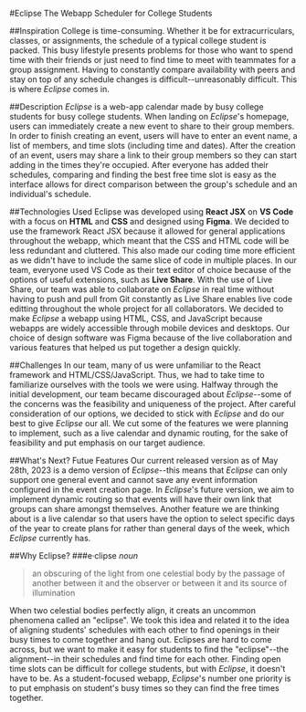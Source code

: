 #Eclipse
The Webapp Scheduler for College Students

##Inspiration
College is time-consuming. Whether it be for extracurriculars, classes, or assignments, the schedule of a typical college student is packed. This busy lifestyle presents problems for those who want to spend time with their friends or just need to find time to meet with teammates for a group assignment. Having to constantly compare availability with peers and stay on top of any schedule changes is difficult--unreasonably difficult. This is where _Eclipse_ comes in.

##Description
_Eclipse_ is a web-app calendar made by busy college students for busy college students. When landing on _Eclipse_'s homepage, users can immediately create a new event to share to their group members. In order to finish creating an event, users will have to enter an event name, a list of members, and time slots (including time and dates). After the creation of an event, users may share a link to their group members so they can start adding in the times they're occupied. After everyone has added their schedules, comparing and finding the best free time slot is easy as the interface allows for direct comparison between the group's schedule and an individual's schedule. 

##Technologies Used
Eclipse was developed using **React JSX** on **VS Code** with a focus on **HTML** and **CSS** and designed using **Figma**. We decided to use the framework React JSX because it allowed for general applications throughout the webapp, which meant that the CSS and HTML code will be less redundant and cluttered. This also made our coding time more efficient as we didn't have to include the same slice of code in multiple places. In our team, everyone used VS Code as their text editor of choice because of the options of useful extensions, such as **Live Share**. With the use of Live Share, our team was able to collaborate on _Eclipse_ in real time without having to push and pull from Git constantly as Live Share enables live code editting throughout the whole project for all collaborators. We decided to make _Eclipse_ a webapp using HTML, CSS, and JavaScript because webapps are widely accessible through mobile devices and desktops. Our choice of design software was Figma because of the live collaboration and various features that helped us put together a design quickly. 

##Challenges
In our team, many of us were unfamiliar to the React framework and HTML/CSS/JavaScript. Thus, we had to take time to familiarize ourselves with the tools we were using. Halfway through the initial development, our team became discouraged about _Eclipse_--some of the concerns was the feasibility and uniqueness of the project. After careful consideration of our options, we decided to stick with _Eclipse_ and do our best to give _Eclipse_ our all. We cut some of the features we were planning to implement, such as a live calendar and dynamic routing, for the sake of feasibility and put emphasis on our target audience. 

##What's Next? Futue Features
Our current released version as of May 28th, 2023 is a demo version of _Eclipse_--this means that _Eclipse_ can only support one general event and cannot save any event information configured in the event creation page. In _Eclipse_'s future version, we aim to implement dynamic routing so that events will have their own link that groups can share amongst themselves. Another feature we are thinking about is a live calendar so that users have the option to select specific days of the year to create plans for rather than general days of the week, which _Eclipse_ currently has. 

##Why Eclipse?
###e·clipse
_noun_
> an obscuring of the light from one celestial body by the passage of another between it and the observer or between it and its source of illumination

When two celestial bodies perfectly align, it creats an uncommon phenomena called an "eclipse". We took this idea and related it to the idea of aligning students' schedules with each other to find openings in their busy times to come together and hang out. Eclipses are hard to come across, but we want to make it easy for students to find the "eclipse"--the alignment--in their schedules and find time for each other. Finding open time slots can be difficult for college students, but with _Eclipse_, it doesn't have to be. As a student-focused webapp, _Eclipse_'s number one priority is to put emphasis on student's busy times so they can find the free times together. 
